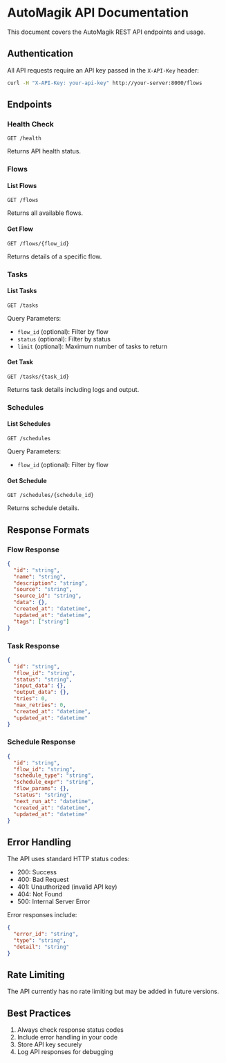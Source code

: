# AutoMagik API Documentation

This document covers the AutoMagik REST API endpoints and usage.

## Authentication

All API requests require an API key passed in the `X-API-Key` header:

```bash
curl -H "X-API-Key: your-api-key" http://your-server:8000/flows
```

## Endpoints

### Health Check

```http
GET /health
```

Returns API health status.

### Flows

#### List Flows
```http
GET /flows
```

Returns all available flows.

#### Get Flow
```http
GET /flows/{flow_id}
```

Returns details of a specific flow.

### Tasks

#### List Tasks
```http
GET /tasks
```

Query Parameters:
- `flow_id` (optional): Filter by flow
- `status` (optional): Filter by status
- `limit` (optional): Maximum number of tasks to return

#### Get Task
```http
GET /tasks/{task_id}
```

Returns task details including logs and output.

### Schedules

#### List Schedules
```http
GET /schedules
```

Query Parameters:
- `flow_id` (optional): Filter by flow

#### Get Schedule
```http
GET /schedules/{schedule_id}
```

Returns schedule details.

## Response Formats

### Flow Response
```json
{
  "id": "string",
  "name": "string",
  "description": "string",
  "source": "string",
  "source_id": "string",
  "data": {},
  "created_at": "datetime",
  "updated_at": "datetime",
  "tags": ["string"]
}
```

### Task Response
```json
{
  "id": "string",
  "flow_id": "string",
  "status": "string",
  "input_data": {},
  "output_data": {},
  "tries": 0,
  "max_retries": 0,
  "created_at": "datetime",
  "updated_at": "datetime"
}
```

### Schedule Response
```json
{
  "id": "string",
  "flow_id": "string",
  "schedule_type": "string",
  "schedule_expr": "string",
  "flow_params": {},
  "status": "string",
  "next_run_at": "datetime",
  "created_at": "datetime",
  "updated_at": "datetime"
}
```

## Error Handling

The API uses standard HTTP status codes:

- 200: Success
- 400: Bad Request
- 401: Unauthorized (invalid API key)
- 404: Not Found
- 500: Internal Server Error

Error responses include:
```json
{
  "error_id": "string",
  "type": "string",
  "detail": "string"
}
```

## Rate Limiting

The API currently has no rate limiting but may be added in future versions.

## Best Practices

1. Always check response status codes
2. Include error handling in your code
3. Store API key securely
4. Log API responses for debugging
